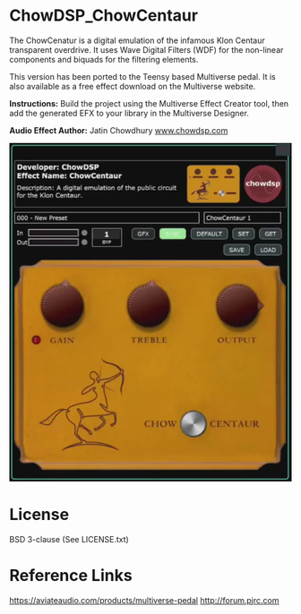 # ChowDSP_ChowCentaur

The ChowCenatur is a digital emulation of the infamous Klon Centaur transparent overdrive. It uses Wave Digital Filters (WDF) for the non-linear components and biquads for the filtering elements.

This version has been ported to the Teensy based Multiverse pedal. It is also available as a free effect download on the Multiverse website.

**Instructions:**
Build the project using the Multiverse Effect Creator tool, then add the generated EFX to your library in the Multiverse Designer.

**Audio Effect Author:**
Jatin Chowdhury
www.chowdsp.com

![image info](./ChowCentaur.png)

# License
BSD 3-clause (See LICENSE.txt)

# Reference Links
https://aviateaudio.com/products/multiverse-pedal
http://forum.pjrc.com
